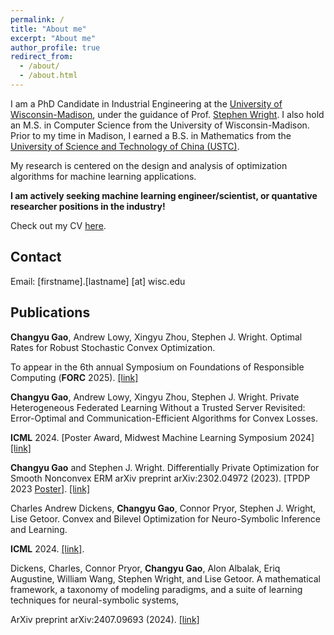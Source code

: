 ```yaml
---
permalink: /
title: "About me"
excerpt: "About me"
author_profile: true
redirect_from:
  - /about/
  - /about.html
---
```


I am a PhD Candidate in Industrial Engineering at the [University of Wisconsin-Madison](https://www.wisc.edu/), under the guidance of Prof. [Stephen Wright](http://pages.cs.wisc.edu/~swright/). I also hold an M.S. in Computer Science from the University of Wisconsin-Madison. Prior to my time in Madison, I earned a B.S. in Mathematics from the [University of Science and Technology of China (USTC)](https://en.ustc.edu.cn/).

My research is centered on the design and analysis of optimization algorithms for machine learning applications.

**I am actively seeking machine learning engineer/scientist, or quantative researcher positions in the industry!**

Check out my CV [here](/resume/resume.pdf).

## Contact

Email: [firstname].[lastname] [at] wisc.edu

## Publications
**Changyu Gao**, Andrew Lowy, Xingyu Zhou, Stephen J. Wright.
Optimal Rates for Robust Stochastic Convex Optimization.

To appear in the 6th annual Symposium on Foundations of Responsible
Computing (**FORC** 2025). [[link]](https://arxiv.org/abs/2412.11003)

**Changyu Gao**, Andrew Lowy, Xingyu Zhou, Stephen J. Wright. Private Heterogeneous Federated Learning Without a Trusted Server Revisited: Error-Optimal and Communication-Efficient Algorithms for Convex Losses.

**ICML** 2024. [Poster Award, Midwest Machine Learning Symposium 2024] [[link]](https://arxiv.org/abs/2407.09690)

**Changyu Gao** and Stephen J. Wright. Differentially Private Optimization for Smooth Nonconvex ERM
arXiv preprint arXiv:2302.04972 (2023). [TPDP 2023 [Poster](/files/DPOPT_tpdp_poster.pdf)]. [[link]](https://arxiv.org/abs/2302.04972)

Charles Andrew Dickens, **Changyu Gao**, Connor Pryor, Stephen J. Wright, Lise Getoor.
Convex and Bilevel Optimization for Neuro-Symbolic Inference and Learning.

**ICML** 2024.
[[link]](https://arxiv.org/abs/2401.09651).

Dickens, Charles, Connor Pryor, **Changyu Gao**, Alon Albalak, Eriq Augustine, William Wang,
Stephen Wright, and Lise Getoor. A mathematical framework, a taxonomy of modeling paradigms, and
a suite of learning techniques for neural-symbolic systems,

ArXiv preprint arXiv:2407.09693 (2024). [[link]](https://arxiv.org/abs/2407.09693)